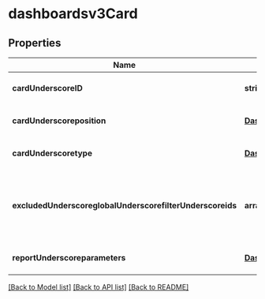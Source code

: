 # dashboardsv3Card

## Properties
Name | Type | Description | Notes
------------ | ------------- | ------------- | -------------
**cardUnderscoreID** | **string** |  | [optional] [default to null]
**cardUnderscoreposition** | [**Dashboardsv3CardPosition**](Dashboardsv3CardPosition.md) |  | [optional] [default to null]
**cardUnderscoretype** | [**Dashboardsv3CardType**](Dashboardsv3CardType.md) |  | [optional] [default to null]
**excludedUnderscoreglobalUnderscorefilterUnderscoreids** | **array[string]** | Global filter IDs that should be excluded from applying to the card | [optional] [default to null]
**reportUnderscoreparameters** | [**Dashboardsv3ReportParameters**](Dashboardsv3ReportParameters.md) |  | [optional] [default to null]

[[Back to Model list]](../README.md#documentation-for-models) [[Back to API list]](../README.md#documentation-for-api-endpoints) [[Back to README]](../README.md)


